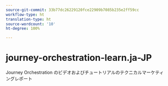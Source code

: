 ```yaml
---
source-git-commit: 33b77dc26229120fce22909b7085b235e2ff59cc
workflow-type: ht
translation-type: ht
source-wordcount: '10'
ht-degree: 100%

---
```

# journey-orchestration-learn.ja-JP

Journey Orchestration のビデオおよびチュートリアルのテクニカルマーケティングレポート
